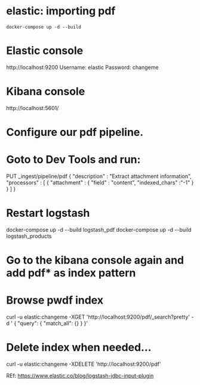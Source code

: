 # elastic: importing pdf

 	docker-compose up -d --build

# Elastic console

http://localhost:9200
Username: elastic
Password: changeme

# Kibana  console

http://localhost:5601/ 

# Configure our pdf pipeline. 
# Goto to Dev Tools and run:
PUT _ingest/pipeline/pdf
{
  "description" : "Extract attachment information",
  "processors" : [
    {
      "attachment" : {
        "field" : "content",
        "indexed_chars" :"-1"
      }
    }
  ]
}

# Restart logstash
docker-compose up -d --build logstash_pdf
docker-compose up -d --build logstash_products



# Go to the kibana console again and add pdf* as index pattern

# Browse pwdf index
curl -u elastic:changeme -XGET 'http://localhost:9200/pdf/_search?pretty' -d ' { "query": { "match_all": {} } }'

# Delete index when needed...
curl -u elastic:changeme -XDELETE 'http://localhost:9200/pdf' 



REf:
https://www.elastic.co/blog/logstash-jdbc-input-plugin

